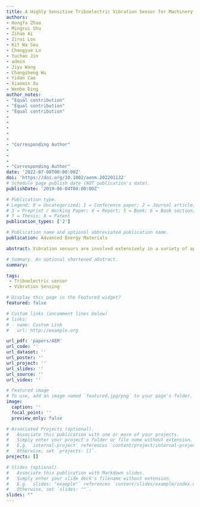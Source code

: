 ```yaml
---
title: A Highly Sensitive Triboelectric Vibration Sensor for Machinery Condition Monitoring
authors: 
- Hongfa Zhao
- Mingrui Shu
- Zihao Ai
- Zirui Lou
- Kit Wa Sou
- Chengyue Lu
- Yuchao Jin
- admin
- Jiyu Wang
- Changsheng Wu
- Yidan Cao
- Xiaomin Xu
- Wenbo Ding
author_notes:
- "Equal contribution"
- "Equal contribution"
- "Equal contribution"
- 
-
-
-
-
- "Corresponding Author"
- 
- 
-
- "Corresponding Author" 
date: '2022-07-08T00:00:00Z'
doi: 'https://doi.org/10.1002/aenm.202201132'
# Schedule page publish date (NOT publication's date).
publishDate: '2019-06-04T00:00:00Z'

# Publication type.
# Legend: 0 = Uncategorized; 1 = Conference paper; 2 = Journal article;
# 3 = Preprint / Working Paper; 4 = Report; 5 = Book; 6 = Book section;
# 7 = Thesis; 8 = Patent
publication_types: ['2']

# Publication name and optional abbreviated publication name.
publication: Advanced Energy Materials

abstract: Vibration sensors are involved extensively in a variety of applications. Especially in the era of the Internet of Things, developing self-powered vibration sensors has become a very meaningful yet challenging problem. This study investi- gates a highly sensitive self-powered vibration sensor based on the triboelectric nanogenerator (VS-TENG) for machinery condition monitoring. By introducing a stacked structure comprising foamed aluminum, and a fluorinated ethylene propylene film with gold-plated electrode protected by two indium tin oxid layers, The VS-TENG can detect the vibrations with frequencies ranging from 1 to 2000 Hz and can detect vibrations of low amplitude (approximately sub-μm, by calculation). The output performance and characteristics of the TENG under various vibration frequencies, accelerations, and amplitudes are analyzed system- atically. The VS-TENG is successfully used to monitor the operating conditions of mechanical gear systems, reaching a recognition accuracy of 99.78%. Further- more, it can also be utilized for vibration detection in other areas such as the air compressor, heat gun, hollow tile recognition, etc., which means a solid progress toward the practical applications of TENGs in self-powered vibration detection.

# Summary. An optional shortened abstract.
summary: 

tags:
 - Triboelectric sensor
 - Vibration Sensing

# Display this page in the Featured widget?
featured: false

# Custom links (uncomment lines below)
# links:
# - name: Custom Link
#   url: http://example.org

url_pdf: 'papers/AEM'
url_code: ''
url_dataset: ''
url_poster: ''
url_project: ''
url_slides: ''
url_source: ''
url_video: ''

# Featured image
# To use, add an image named `featured.jpg/png` to your page's folder.
image:
  caption: ''
  focal_point: ''
  preview_only: false

# Associated Projects (optional).
#   Associate this publication with one or more of your projects.
#   Simply enter your project's folder or file name without extension.
#   E.g. `internal-project` references `content/project/internal-project/index.md`.
#   Otherwise, set `projects: []`.
projects: []

# Slides (optional).
#   Associate this publication with Markdown slides.
#   Simply enter your slide deck's filename without extension.
#   E.g. `slides: "example"` references `content/slides/example/index.md`.
#   Otherwise, set `slides: ""`.
slides: ""
---
```

